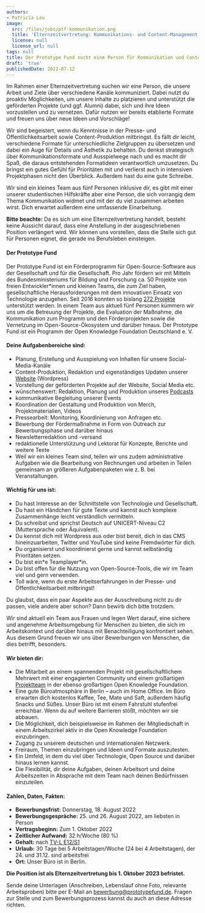 ```yaml
---
authors:
- Patricia Leu
image:
  src: /files/jobs/ptf-kommunikation.png
  title: 'Elternzeitvertretung: Kommunikations- und Content-Management'
  license: null
  license_url: null
tags: null
title: Der Prototype Fund sucht eine Person für Kommunikation und Content als Elternzeitvertretung
draft: 'true'
publishedDate: 2022-07-12
---
```


Im Rahmen einer Elternzeitvertretung suchen wir eine Person, die unsere Arbeit und Ziele über verschiedene Kanäle kommuniziert. Dabei nutzt du proaktiv Möglichkeiten, um unsere Inhalte zu platzieren und unterstützt die geförderten Projekte (und ggf. Alumni) dabei, sich und ihre Ideen vorzustellen und zu vernetzen. Dafür nutzen wir bereits etablierte Formate und freuen uns über neue Ideen und Vorschläge!

Wir sind begeistert, wenn du Kenntnisse in der Presse- und Öffentlichkeitsarbeit sowie Content-Produktion mitbringst. Es fällt dir leicht, verschiedene Formate für unterschiedliche Zielgruppen zu übersetzen und dabei ein Auge für Details und Ästhetik zu behalten. Du denkst strategisch über Kommunikationsformate und Ausspielwege nach und es macht dir Spaß, die daraus entstehenden Formatideen verantwortlich umzusetzen. Du bringst ein gutes Gefühl für Prioritäten mit und verlierst auch in intensiven Projektphasen nicht den Überblick. Außerdem hast du eine gute Schreibe.

Wir sind ein kleines Team aus fünf Personen inklusive dir, es gibt mit einer unserer studentischen Hilfskräfte aber eine Person, die sich vorrangig dem Thema Kommunikation widmet und mit der du viel zusammen arbeiten wirst. Dich erwartet außerdem eine umfassende Einarbeitung.

**Bitte beachte:** Da es sich um eine Elternzeitvertretung handelt, besteht keine Aussicht darauf, dass eine Anstellung in der ausgeschriebenen Position verlängert wird. Wir können uns vorstellen, dass die Stelle sich gut für Personen eignet, die gerade ins Berufsleben einsteigen.

#### Der Prototype Fund
Der Prototype Fund ist ein Förderprogramm für Open-Source-Software aus der Gesellschaft und für die Gesellschaft. Pro Jahr fördern wir mit Mitteln des Bundesministeriums für Bildung und Forschung ca. 50 Projekte von freien Entwickler\*innen und kleinen Teams, die zum Ziel haben, gesellschaftliche Herausforderungen mit dem innovativen Einsatz von Technologie anzugehen. Seit 2016 konnten so bislang [272 Projekte](https://prototypefund.de/projects/) unterstützt werden. In einem Team aus aktuell fünf Personen kümmern wir uns um die Betreuung der Projekte, die Evaluation der Maßnahme, die Kommunikation zum Programm und den Förderprojekten sowie die Vernetzung im Open-Source-Ökosystem und darüber hinaus. Der Prototype Fund ist ein Programm der Open Knowledge Foundation Deutschland e. V.

#### Deine Aufgabenbereiche sind:
* Planung, Erstellung und Ausspielung von Inhalten für unsere Social-Media-Kanäle
* Content-Produktion, Redaktion und eigenständiges Updaten unserer [Website](https://prototypefund.de) (Wordpress)
* Vorstellung der geförderten Projekte auf der Website, Social Media etc. 
* wünschenswert: Redaktion, Planung und Produktion unseres [Podcasts](https://prototypefund.de/news/?filter=topics&topics=sound)
* kommunikative Begleitung unserer Events
* Koordination der Gestaltung und Produktion von Merch, Projektmaterialien, Videos
* Pressearbeit: Monitoring, Koordinierung von Anfragen etc.
* Bewerbung der Fördermaßnahme in Form von Outreach zur Bewerbungsphase und darüber hinaus
* Newsletterredaktion und -versand
* redaktionelle Unterstützung und Lektorat für Konzepte, Berichte und weitere Texte
* Weil wir ein kleines Team sind, teilen wir uns zudem administrative Aufgaben wie die Bearbeitung von Rechnungen und arbeiten in Teilen gemeinsam an größeren Aufgabenpaketen wie z. B. bei Veranstaltungen.

#### Wichtig für uns ist:
* Du hast Interesse an der Schnittstelle von Technologie und Gesellschaft.
* Du hast ein Händchen für gute Texte und kannst auch komplexe Zusammenhänge leicht verständlich vermitteln.
* Du schreibst und sprichst Deutsch auf UNICERT-Niveau C2 (Muttersprache oder Äquivalent).
* Du kennst dich mit Wordpress aus oder bist bereit, dich in das CMS hineinzuarbeiten, Twitter und YouTube sind keine Fremdwörter für dich.
* Du organisierst und koordinierst gerne und kannst selbständig Prioritäten setzen.
* Du bist ein\*e Teamplayer\*in.
* Du bist offen für die Nutzung von Open-Source-Tools, die wir im Team viel und gern verwenden.
* Toll wäre, wenn du erste Arbeitserfahrungen in der Presse- und Öffentlichkeitsarbeit mitbringst!

Du glaubst, dass ein paar Aspekte aus der Ausschreibung nicht zu dir passen, viele andere aber schon? Dann bewirb dich bitte trotzdem.

Wir sind aktuell ein Team aus Frauen und legen Wert darauf, eine sichere und angenehme Arbeitsumgebung für Menschen zu bieten, die sich im Arbeitskontext und darüber hinaus mit Benachteiligung konfrontiert sehen. Aus diesem Grund freuen wir uns über Bewerbungen von Menschen, die dies betrifft, besonders.

#### Wir bieten dir:
* Die Mitarbeit an einem spannenden Projekt mit gesellschaftlichem Mehrwert mit einer engagierten Community und einem großartigen [Projektteam](https://prototypefund.de/about/team/) in der ebenso großartigen Open Knowledge Foundation.
* Eine gute Büroatmosphäre in Berlin – auch im Home Office. Im Büro erwarten dich kostenlos Kaffee, Tee, Mate und Saft, außerdem häufig Snacks und Süßes. Unser Büro ist mit einem Fahrstuhl stufenfrei erreichbar. Wenn du auf weitere Barrieren stößt, möchten wir sie abbauen.
* Die Möglichkeit, dich beispielsweise im Rahmen der Mitgliedschaft in einem Arbeitszirkel aktiv in die Open Knowledge Foundation einzubringen.
* Zugang zu unserem deutschen und internationalen Netzwerk.
* Freiraum, Themen einzubringen und Ideen und Formate auszutesten.
* Ein Umfeld, in dem du viel über Technologie, Open Source und darüber hinaus lernen kannst.
* Die Flexibilität, dir deine Aufgaben, deinen Arbeitsort und deine Arbeitszeiten in Absprache mit dem Team nach deinen Bedürfnissen einzuteilen.

#### Zahlen, Daten, Fakten:
* **Bewerbungsfrist:** Donnerstag, 18. August 2022
* **Bewerbungsgespräche:** 25. und 26. August 2022, am liebsten in Person
* **Vertragsbeginn:** Zum 1. Oktober 2022
* **Zeitlicher Aufwand:** 32 h/Woche (80 %)
* **Gehalt:** nach [TV-L E12/S1](https://oeffentlicher-dienst.info/tv-l/allg/)
* **Urlaub:** 30 Tage bei 5 Arbeitstagen/Woche (24 bei 4 Arbeitstagen), der 24. und 31.12. sind arbeitsfrei
* **Ort:** Unser Büro ist in Berlin.

**Die Position ist als Elternzeitvertretung bis 1. Oktober 2023 befristet.**

Sende deine Unterlagen (Anschreiben, Lebenslauf ohne Foto, relevante Arbeitsproben) bitte per E-Mail an bewerbung@prototypefund.de. Fragen zur Stelle und zum Bewerbungsprozess kannst du auch an diese Adresse richten.